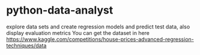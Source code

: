 # python-data-analyst
explore data sets and create regression models and predict test data, also display evaluation metrics
You can get the dataset in here https://www.kaggle.com/competitions/house-prices-advanced-regression-techniques/data

